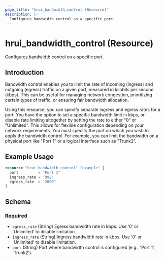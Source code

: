 ```yaml
---
page_title: "hrui_bandwidth_control (Resource)"
description: |-
  Configures bandwidth control on a specific port.
---
```


# hrui_bandwidth_control (Resource)

Configures bandwidth control on a specific port.

## Introduction

Bandwidth control enables you to limit the rate of incoming (ingress) and outgoing (egress) traffic on a given port, measured in kilobits per second (kbps).  This can be useful for managing network congestion, prioritizing certain types of traffic, or ensuring fair bandwidth allocation.

Using this resource, you can specify separate ingress and egress rates for a port.  You have the option to set a specific bandwidth limit in kbps, or disable rate limiting altogether by setting the rate to either "0" or "Unlimited".  This allows for flexible configuration depending on your network requirements.  You must specify the port on which you wish to apply the bandwidth control.  For example, you can limit the bandwidth on a physical port like "Port 1" or a logical interface such as "Trunk2".

## Example Usage

```terraform
resource "hrui_bandwidth_control" "example" {
  port         = "Port 1"
  ingress_rate = "992"
  egress_rate  = "2000"
}
```

<!-- schema generated by tfplugindocs -->
## Schema

### Required

- `egress_rate` (String) Egress bandwidth rate in kbps. Use '0' or 'Unlimited' to disable limitation.
- `ingress_rate` (String) Ingress bandwidth rate in kbps. Use '0' or 'Unlimited' to disable limitation.
- `port` (String) Port where bandwidth control is configured (e.g., 'Port 1', 'Trunk2').


